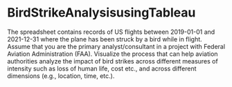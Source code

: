 # BirdStrikeAnalysisusingTableau
The spreadsheet contains
records of US flights between 2019-01-01 and 2021-12-31 where the plane has been struck by a bird
while in flight. 
Assume that you are the primary analyst/consultant in a project with Federal Aviation 
Administration (FAA). Visualize the process that can help aviation authorities analyze the impact of 
bird strikes across different measures of intensity such as loss of human life, cost etc., and across 
different dimensions (e.g., location, time, etc.).
